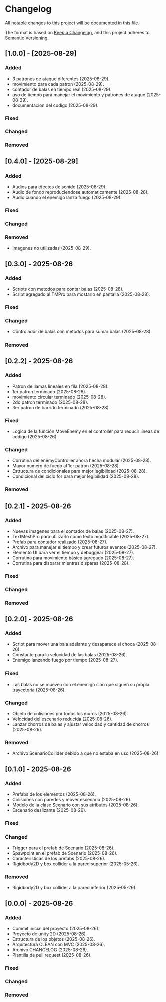 # Changelog

All notable changes to this project will be documented in this file.

The format is based on [Keep a Changelog](https://keepachangelog.com/en/1.1.0/),
and this project adheres to [Semantic Versioning](https://semver.org/spec/v2.0.0.html).

## [1.0.0] - [2025-08-29]

### Added

-   3 patrones de ataque diferentes (2025-08-29).
-   movimiento para cada patron (2025-08-29).
-   contador de balas en tiempo real (2025-08-29).
-   uso de tiempo para manejar el movimiento y patrones de ataque (2025-08-29).
-   documentacion del codigo (2025-08-29).

### Fixed

### Changed

### Removed

## [0.4.0] - [2025-08-29]

### Added

-   Audios para efectos de sonido (2025-08-29).
-   Audio de fondo reproduciendose automaticamente (2025-08-28).
-   Audio cuando el enemigo lanza fuego (2025-08-29).

### Fixed

### Changed

### Removed

-   Imagenes no utilizadas (2025-08-29).

## [0.3.0] - 2025-08-26

### Added

-   Scripts con metodos para contar balas (2025-08-28).
-   Script agregado al TMPro para mostarlo en pantalla (2025-08-28).

### Fixed

### Changed

-   Controlador de balas con metodos para sumar balas (2025-08-28).

### Removed

## [0.2.2] - 2025-08-26

### Added

-   Patron de llamas lineales en fila (2025-08-28).
-   1er patron terminado (2025-08-28).
-   movimiento circular terminado (2025-08-28).
-   2do patron terminado (2025-08-28).
-   3er patron de barrido terminado (2025-08-28).

### Fixed

-   Logica de la función MoveEnemy en el controller para reducir lineas de codigo (2025-08-26).

### Changed

-   Corrutina del enemyController ahora hecha modular (2025-08-28).
-   Mayor numero de fuego al 1er patron (2025-08-28).
-   Estructura de condicionales para mejor legibilidad (2025-08-28).
-   Condicional del ciclo for para mejor legibilidad (2025-08-28).

### Removed

## [0.2.1] - 2025-08-26

### Added

-   Nuevas imagenes para el contador de balas (2025-08-27).
-   TextMeshPro para utilizarlo como texto modificable (2025-08-27).
-   Prefab para contador realizado (2025-08-27).
-   Archivo para manejar el tiempo y crear futuros eventos (2025-08-27).
-   Elemento UI para ver el tiempo y debuggear (2025-08-27).
-   Corrutina para movimiento básico agregado (2025-08-27).
-   Corrutina para disparar mientras disparas (2025-08-28).

### Fixed

### Changed

### Removed

## [0.2.0] - 2025-08-26

### Added

-   Script para mover una bala adelante y desaparece si choca (2025-08-26).
-   Constante para la velocidad de las balas (2025-08-26).
-   Enemigo lanzando fuego por tiempo (2025-08-27).

### Fixed

-   Las balas no se mueven con el enemigo sino que siguen su propia trayectoria (2025-08-26).

### Changed

-   Objeto de colisiones por todos los muros (2025-08-26).
-   Velocidad del escenario reducida (2025-08-26).
-   Lanzar chorros de balas y ajustar velocidad y cantidad de chorros (2025-08-26).

### Removed

-   Archivo ScenarioCollider debido a que no estaba en uso (2025-08-26).

## [0.1.0] - 2025-08-26

### Added

-   Prefabs de los elementos (2025-08-26).
-   Colisiones con paredes y mover escenario (2025-08-26).
-   Modelo de la clase Scenario con sus atributos (2025-08-26).
-   Escenario deslizante (2025-08-26).

### Fixed

### Changed

-   Trigger para el prefab de Scenario (2025-08-26).
-   Spawpoint en el prefab de Scenario (2025-08-26).
-   Caracteristicas de los prefabs (2025-08-26).
-   Rigidbody2D y box collider a la pared superior (2025-05-26).

### Removed

-   Rigidbody2D y box collider a la pared inferior (2025-05-26).

## [0.0.0] - 2025-08-26

### Added

-   Commit inicial del proyecto (2025-08-26).
-   Proyecto de unity 2D (2025-08-26).
-   Estructura de los objetos (2025-08-26).
-   Arquitectura CLEAN con MVC (2025-08-26).
-   Archivo CHANGELOG (2025-08-26).
-   Plantilla de pull request (2025-08-26).

### Fixed

### Changed

### Removed
